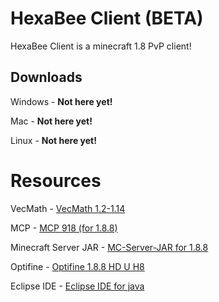# HexaBee Client (BETA)

HexaBee Client is a minecraft 1.8 PvP client!

## Downloads

Windows - **Not here yet!**

Mac - **Not here yet!**

Linux - **Not here yet!**

# Resources

VecMath - [VecMath 1.2-1.14](http://www.java2s.com/Code/Jar/v/Downloadvecmath12114jar.htm)

MCP - [MCP 918 (for 1.8.8)](http://www.modcoderpack.com/)

Minecraft Server JAR - [MC-Server-JAR for 1.8.8](http://www.mc-download.com/downloadfile.php?filename=minecraft_server.1.8.8.jar&directory=Minecraft%20Versions%20Official/Minecraft%20Server)

Optifine - [Optifine 1.8.8 HD U H8](https://optifinesource.co.uk/downloads/1-8.html)

Eclipse IDE - [Eclipse IDE for java](https://www.eclipse.org/downloads/)
